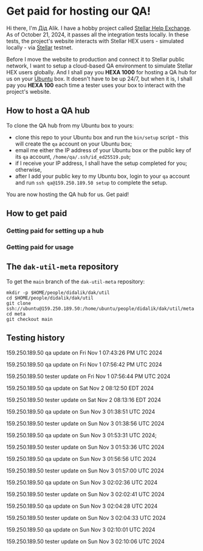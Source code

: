# Get paid for hosting our QA!

Hi there, I'm Дід Alik. I have a hobby project called [Stellar Help Exchange](https://github.com/amissine/shex/blob/main/README.md#presentation "Stellar HEX, work in progress"). As of October 21, 2024, it passes all the integration tests locally. In these tests, the project's website interacts with Stellar HEX users - simulated locally - via [Stellar](https://stellar.org/) testnet.

Before I move the website to production and connect it to Stellar public network, I want to setup a cloud-based QA environment to simulate Stellar HEX users globally. And I shall pay you **HEXA 1000** for hosting a QA hub for us on your [Ubuntu](https://ubuntu.com/) box. It doesn't have to be up 24/7, but when it is, I shall pay you **HEXA 100** each time a tester uses your box to interact with the project's website.

## How to host a QA hub

To clone the QA hub from my Ubuntu box to yours:

- clone this repo to your Ubuntu box and run the `bin/setup` script - this will create the `qa` account on your Ubuntu box;
- email me either the IP address of your Ubuntu box or the public key of its `qa` account, `/home/qa/.ssh/id_ed25519.pub`;
- if I receive your IP address, I shall have the setup completed for you; otherwise,
- after I add your public key to my Ubuntu box, login to your `qa` account and run `ssh qa@159.250.189.50 setup` to complete the setup.

You are now hosting the QA hub for us. Get paid!

## How to get paid

### Getting paid for setting up a hub

### Getting paid for usage

## The `dak-util-meta` repository

To get the `main` branch of the `dak-util-meta` repository:

```
mkdir -p $HOME/people/didalik/dak/util
cd $HOME/people/didalik/dak/util
git clone ssh://ubuntu@159.250.189.50:/home/ubuntu/people/didalik/dak/util/meta
cd meta
git checkout main
```

## Testing history

159.250.189.50 qa update on Fri Nov  1 07:43:26 PM UTC 2024

159.250.189.50 qa update on Fri Nov  1 07:56:42 PM UTC 2024

159.250.189.50 tester update on Fri Nov  1 07:56:44 PM UTC 2024

159.250.189.50 qa update on Sat Nov  2 08:12:50 EDT 2024

159.250.189.50 tester update on Sat Nov  2 08:13:16 EDT 2024

159.250.189.50 qa update on Sun Nov  3 01:38:51 UTC 2024

159.250.189.50 tester update on Sun Nov  3 01:38:56 UTC 2024

159.250.189.50 qa update on Sun Nov  3 01:53:31 UTC 2024; 

159.250.189.50 tester update on Sun Nov  3 01:53:36 UTC 2024

159.250.189.50 qa update on Sun Nov  3 01:56:56 UTC 2024

159.250.189.50 tester update on Sun Nov  3 01:57:00 UTC 2024

159.250.189.50 qa update on Sun Nov  3 02:02:36 UTC 2024

159.250.189.50 tester update on Sun Nov  3 02:02:41 UTC 2024

159.250.189.50 qa update on Sun Nov  3 02:04:28 UTC 2024

159.250.189.50 tester update on Sun Nov  3 02:04:33 UTC 2024

159.250.189.50 qa update on Sun Nov  3 02:10:01 UTC 2024

159.250.189.50 tester update on Sun Nov  3 02:10:06 UTC 2024
